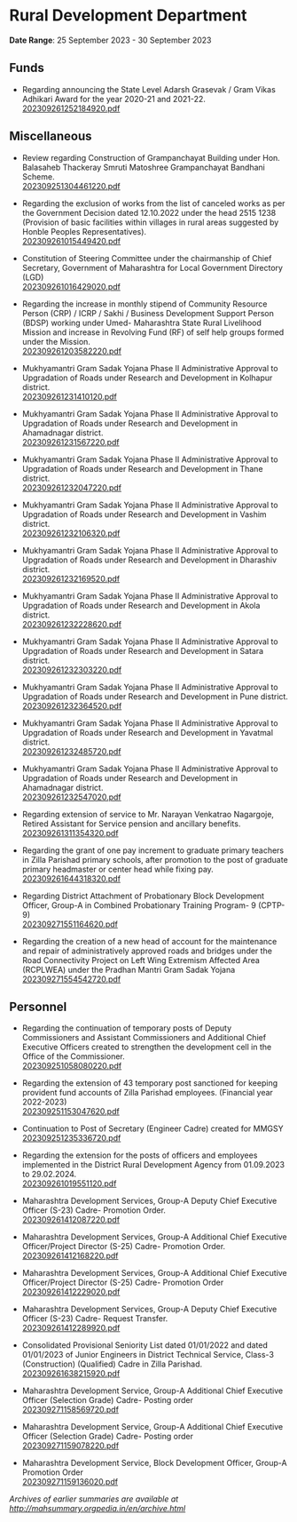 # Rural Development Department

**Date Range**: 25 September 2023 - 30 September 2023


## Funds
- Regarding announcing the State Level Adarsh Grasevak / Gram Vikas Adhikari Award for the year 2020-21 and 2021-22.\
  [202309261252184920.pdf](https://gr.maharashtra.gov.in/Site/Upload/Government%20Resolutions/English/202309261252184920.pdf)

## Miscellaneous
- Review regarding Construction of Grampanchayat Building under Hon. Balasaheb Thackeray Smruti Matoshree Grampanchayat Bandhani Scheme.\
  [202309251304461220.pdf](https://gr.maharashtra.gov.in/Site/Upload/Government%20Resolutions/English/202309251304461220.pdf)

- Regarding the exclusion of works from the list of canceled works as per the Government Decision dated 12.10.2022 under the head 2515 1238 (Provision of basic facilities within villages in rural areas suggested by Honble Peoples Representatives).\
  [202309261015449420.pdf](https://gr.maharashtra.gov.in/Site/Upload/Government%20Resolutions/English/202309261015449420.pdf)

- Constitution of Steering Committee under the chairmanship of Chief Secretary, Government of Maharashtra for Local Government Directory (LGD)\
  [202309261016429020.pdf](https://gr.maharashtra.gov.in/Site/Upload/Government%20Resolutions/English/202309261016429020.pdf)

- Regarding the increase in monthly stipend of Community Resource Person (CRP) / ICRP / Sakhi / Business Development Support Person (BDSP) working under Umed- Maharashtra State Rural Livelihood Mission and increase in Revolving Fund (RF) of self help groups formed under the Mission.\
  [202309261203582220.pdf](https://gr.maharashtra.gov.in/Site/Upload/Government%20Resolutions/English/202309261203582220.pdf)

- Mukhyamantri Gram Sadak Yojana Phase II Administrative Approval to Upgradation of Roads under Research and Development in Kolhapur district.\
  [202309261231410120.pdf](https://gr.maharashtra.gov.in/Site/Upload/Government%20Resolutions/English/202309261231410120.pdf)

- Mukhyamantri Gram Sadak Yojana Phase II Administrative Approval to Upgradation of Roads under Research and Development in Ahamadnagar district.\
  [202309261231567220.pdf](https://gr.maharashtra.gov.in/Site/Upload/Government%20Resolutions/English/202309261231567220.pdf)

- Mukhyamantri Gram Sadak Yojana Phase II Administrative Approval to Upgradation of Roads under Research and Development in Thane district.\
  [202309261232047220.pdf](https://gr.maharashtra.gov.in/Site/Upload/Government%20Resolutions/English/202309261232047220.pdf)

- Mukhyamantri Gram Sadak Yojana Phase II Administrative Approval to Upgradation of Roads under Research and Development in Vashim district.\
  [202309261232106320.pdf](https://gr.maharashtra.gov.in/Site/Upload/Government%20Resolutions/English/202309261232106320.pdf)

- Mukhyamantri Gram Sadak Yojana Phase II Administrative Approval to Upgradation of Roads under Research and Development in Dharashiv district.\
  [202309261232169520.pdf](https://gr.maharashtra.gov.in/Site/Upload/Government%20Resolutions/English/202309261232169520.pdf)

- Mukhyamantri Gram Sadak Yojana Phase II Administrative Approval to Upgradation of Roads under Research and Development in Akola district.\
  [202309261232228620.pdf](https://gr.maharashtra.gov.in/Site/Upload/Government%20Resolutions/English/202309261232228620.pdf)

- Mukhyamantri Gram Sadak Yojana Phase II Administrative Approval to Upgradation of Roads under Research and Development in Satara district.\
  [202309261232303220.pdf](https://gr.maharashtra.gov.in/Site/Upload/Government%20Resolutions/English/202309261232303220.pdf)

- Mukhyamantri Gram Sadak Yojana Phase II Administrative Approval to Upgradation of Roads under Research and Development in Pune district.\
  [202309261232364520.pdf](https://gr.maharashtra.gov.in/Site/Upload/Government%20Resolutions/English/202309261232364520.pdf)

- Mukhyamantri Gram Sadak Yojana Phase II Administrative Approval to Upgradation of Roads under Research and Development in Yavatmal district.\
  [202309261232485720.pdf](https://gr.maharashtra.gov.in/Site/Upload/Government%20Resolutions/English/202309261232485720.pdf)

- Mukhyamantri Gram Sadak Yojana Phase II Administrative Approval to Upgradation of Roads under Research and Development in Ahamadnagar district.\
  [202309261232547020.pdf](https://gr.maharashtra.gov.in/Site/Upload/Government%20Resolutions/English/202309261232547020.pdf)

- Regarding extension of service to Mr. Narayan Venkatrao Nagargoje, Retired Assistant for Service pension and ancillary benefits.\
  [202309261311354320.pdf](https://gr.maharashtra.gov.in/Site/Upload/Government%20Resolutions/English/202309261311354320.pdf)

- Regarding the grant of one pay increment to graduate primary teachers in Zilla Parishad primary schools, after promotion to the post of graduate primary headmaster or center head while fixing pay.\
  [202309261644318320.pdf](https://gr.maharashtra.gov.in/Site/Upload/Government%20Resolutions/English/202309261644318320.pdf)

- Regarding District Attachment of Probationary Block Development Officer, Group-A in Combined Probationary Training Program- 9 (CPTP-9)\
  [202309271551164620.pdf](https://gr.maharashtra.gov.in/Site/Upload/Government%20Resolutions/English/202309271551164620.pdf)

- Regarding the creation of a new head of account for the maintenance and repair of administratively approved roads and bridges under the Road Connectivity Project on Left Wing Extremism Affected Area (RCPLWEA) under the Pradhan Mantri Gram Sadak Yojana\
  [202309271554542720.pdf](https://gr.maharashtra.gov.in/Site/Upload/Government%20Resolutions/English/202309271554542720.pdf)

## Personnel
- Regarding the continuation of temporary posts of Deputy Commissioners and Assistant Commissioners and Additional Chief Executive Officers created to strengthen the development cell in the Office of the Commissioner.\
  [202309251058080220.pdf](https://gr.maharashtra.gov.in/Site/Upload/Government%20Resolutions/English/202309251058080220.pdf)

- Regarding the extension of 43 temporary post sanctioned for keeping provident fund accounts of Zilla Parishad employees. (Financial year 2022-2023)\
  [202309251153047620.pdf](https://gr.maharashtra.gov.in/Site/Upload/Government%20Resolutions/English/202309251153047620.pdf)

- Continuation to Post of Secretary (Engineer Cadre) created for MMGSY\
  [202309251235336720.pdf](https://gr.maharashtra.gov.in/Site/Upload/Government%20Resolutions/English/202309251235336720.pdf)

- Regarding the extension for the posts of officers and employees implemented in the District Rural Development Agency from 01.09.2023 to 29.02.2024.\
  [202309261019551120.pdf](https://gr.maharashtra.gov.in/Site/Upload/Government%20Resolutions/English/202309261019551120.pdf)

- Maharashtra Development Services, Group-A Deputy Chief Executive Officer (S-23) Cadre- Promotion Order.\
  [202309261412087220.pdf](https://gr.maharashtra.gov.in/Site/Upload/Government%20Resolutions/English/202309261412087220.pdf)

- Maharashtra Development Services, Group-A Additional Chief Executive Officer/Project Director (S-25) Cadre- Promotion Order.\
  [202309261412168220.pdf](https://gr.maharashtra.gov.in/Site/Upload/Government%20Resolutions/English/202309261412168220.pdf)

- Maharashtra Development Services, Group-A Additional Chief Executive Officer/Project Director (S-25) Cadre- Promotion Order\
  [202309261412229020.pdf](https://gr.maharashtra.gov.in/Site/Upload/Government%20Resolutions/English/202309261412229020.pdf)

- Maharashtra Development Services, Group-A Deputy Chief Executive Officer (S-23) Cadre- Request Transfer.\
  [202309261412289920.pdf](https://gr.maharashtra.gov.in/Site/Upload/Government%20Resolutions/English/202309261412289920.pdf)

- Consolidated Provisional Seniority List dated 01/01/2022 and dated 01/01/2023 of Junior Engineers in District Technical Service, Class-3 (Construction) (Qualified) Cadre in Zilla Parishad.\
  [202309261638215920.pdf](https://gr.maharashtra.gov.in/Site/Upload/Government%20Resolutions/English/202309261638215920.pdf)

- Maharashtra Development Service, Group-A Additional Chief Executive Officer (Selection Grade) Cadre- Posting order\
  [202309271158569720.pdf](https://gr.maharashtra.gov.in/Site/Upload/Government%20Resolutions/English/202309271158569720.pdf)

- Maharashtra Development Service, Group-A Additional Chief Executive Officer (Selection Grade) Cadre- Posting order\
  [202309271159078220.pdf](https://gr.maharashtra.gov.in/Site/Upload/Government%20Resolutions/English/202309271159078220.pdf)

- Maharashtra Development Service, Block Development Officer, Group-A Promotion Order\
  [202309271159136020.pdf](https://gr.maharashtra.gov.in/Site/Upload/Government%20Resolutions/English/202309271159136020.pdf)


*Archives of earlier summaries are available at http://mahsummary.orgpedia.in/en/archive.html*
